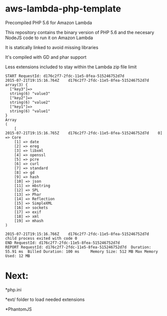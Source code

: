 # aws-lambda-php-template
Precompiled PHP 5.6 for Amazon Lambda

This repository contains the binary version of PHP 5.6
and the necesary NodeJS code to run it on Amazon Lambda

It is statically linked to avoid missing libraries

It's compiled with GD and phar support

Less extensions included to stay within the Lambda zip file limit



	START RequestId: d176c2f7-2fdc-11e5-8fea-515246752d7d
	2015-07-21T19:15:16.764Z	d176c2f7-2fdc-11e5-8fea-515246752d7d	array(3) {
	  ["key3"]=>
	  string(6) "value3"
	  ["key2"]=>
	  string(6) "value2"
	  ["key1"]=>
	  string(6) "value1"
	}
	Array
	(
	    [
	2015-07-21T19:15:16.765Z	d176c2f7-2fdc-11e5-8fea-515246752d7d	0] => Core
	    [1] => date
	    [2] => ereg
	    [3] => libxml
	    [4] => openssl
	    [5] => pcre
	    [6] => curl
	    [7] => standard
	    [8] => gd
	    [9] => hash
	    [10] => json
	    [11] => mbstring
	    [12] => SPL
	    [13] => Phar
	    [14] => Reflection
	    [15] => SimpleXML
	    [16] => sockets
	    [17] => exif
	    [18] => xml
	    [19] => mhash
	)

	2015-07-21T19:15:16.766Z	d176c2f7-2fdc-11e5-8fea-515246752d7d	child process exited with code 0
	END RequestId: d176c2f7-2fdc-11e5-8fea-515246752d7d
	REPORT RequestId: d176c2f7-2fdc-11e5-8fea-515246752d7d	Duration: 55.91 ms	Billed Duration: 100 ms 	Memory Size: 512 MB	Max Memory Used: 12 MB




# Next:

*php.ini

*ext/ folder to load needed extensions

*PhantomJS

